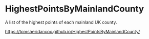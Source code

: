 # HighestPointsByMainlandCounty

A list of the highest points of each mainland UK county.

https://tomsheridancox.github.io/HighestPointsByMainlandCounty/
